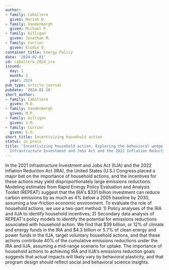 ```yaml
---
author:
- family: Caballero
  given: Mariah D.
- family: Vandenbergh
  given: Michael P.
- family: Gilligan
  given: Jonathan M.
- family: Currier
  given: Elodie O.
container_title: Energy Policy
date: '2024-02-01'
id: caballero_2024_ira
issued:
  day: 1
  month: 2
  year: 2024
pub_type: article-journal
pubdate: '2024-01-16'
short_author:
- family: Caballero
  given: M.D.
- family: Vandenbergh
  given: M.P.
- family: Gilligan
  given: J.M.
- family: Currier
  given: E.O.
short_title: Incentivizing household action
status: in press
title: 'Incentivizing household action: Exploring the behavioral wedge in the 2021
  Infrastructure Investment and Jobs Act and the 2022 Inflation Reduction Act'
---
```

In the 2021 Infrastructure Investment and Jobs Act (IIJA) and the 2022 Inflation Reduction Act (IRA), the United States (U.S.) Congress placed a major bet on the importance of household actions, and the incentives for these actions may yield disproportionately large emissions reductions. Modeling estimates from Rapid Energy Policy Evaluation and Analysis Toolkit (REPEAT) suggest that the IRA&#x27;s \$331 billion investment can reduce carbon emissions by as much as 4% below a 2005 baseline by 2030, assuming a low-friction economic environment. To evaluate the role of household actions, we use a two-part method: 1) Policy analyses of the IRA and IIJA to identify household incentives; 2) Secondary data analysis of REPEAT&#x27;s policy models to identify the potential for emissions reductions associated with household action. We find that \$39 billion, or 12% of climate and energy funds in the IRA and \$4.3 billion or 5.7% of clean energy and power funds in the IIJA, target voluntary household actions, and that these actions contribute 40% of the cumulative emissions reductions under the IRA and IIJA, assuming a mid-range scenario for uptake. The importance of household actions to achieving IRA and IIJA&#x27;s emissions reduction goals suggests that actual impacts will likely vary by behavioral plasticity, and that program design should reflect social and behavioral science insights.
